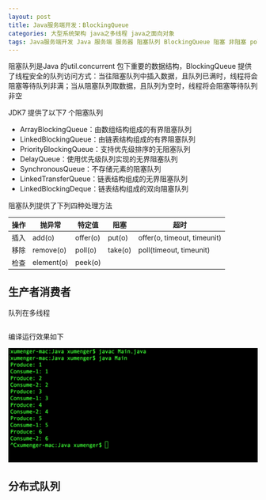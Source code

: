 ```yaml
---
layout: post
title: Java服务端开发：BlockingQueue
categories: 大型系统架构 java之多线程 java之面向对象
tags: Java服务端开发 Java 服务端 服务器 阻塞队列 BlockingQueue 阻塞 非阻塞 poll 生产者 消费者 多线程 线程安全 数据机构 
---
```


阻塞队列是Java 的util.concurrent 包下重要的数据结构，BlockingQueue 提供了线程安全的队列访问方式：当往阻塞队列中插入数据，且队列已满时，线程将会阻塞等待队列非满；当从阻塞队列取数据，且队列为空时，线程将会阻塞等待队列非空

JDK7 提供了以下7 个阻塞队列

* ArrayBlockingQueue：由数组结构组成的有界阻塞队列
* LinkedBlockingQueue：由链表结构组成的有界阻塞队列
* PriorityBlockingQueue：支持优先级排序的无阻塞队列
* DelayQueue：使用优先级队列实现的无界阻塞队列
* SynchronousQueue：不存储元素的阻塞队列
* LinkedTransferQueue：链表结构组成的无界阻塞队列
* LinkedBlockingDeque：链表结构组成的双向阻塞队列

阻塞队列提供了下列四种处理方法

 操作 | 抛异常      | 特定值    | 阻塞     | 超时 
-----|------------|----------|----------|-----------------------------
插入  | add(o)     | offer(o) | put(o)  | offer(o, timeout, timeunit)
移除  | remove(o)  | poll(o)  | take(o) | poll(timeout, timeunit)
检查  | element(o) | peek(o)  |         |

## 生产者消费者

队列在多线程

```java

```

编译运行效果如下

![](../media/image/2018-08-18/02-01.png)

## 分布式队列

